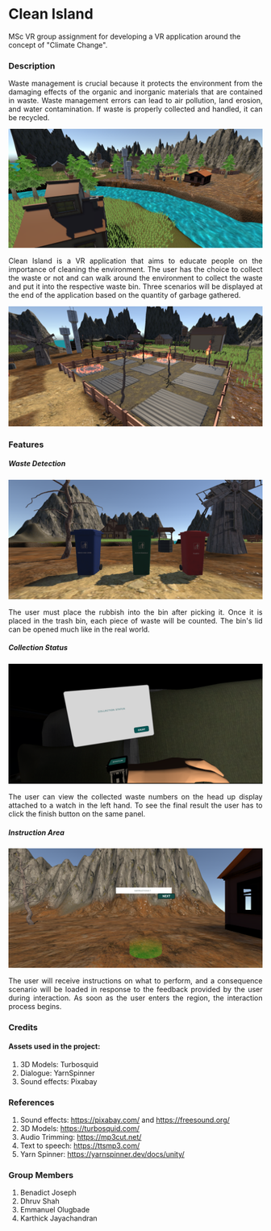 # Clean Island

 MSc VR group assignment for developing a VR application around the concept of "Climate Change".
 
### **Description**
<p align="justify">
Waste management is crucial because it protects the environment from the damaging effects of the organic and inorganic materials that are contained in waste. Waste management errors can lead to air pollution, land erosion, and water contamination. If waste is properly collected and handled, it can be recycled.

![alt text](https://github.com/2239356Benadict/Assignment1/blob/main/ScreenShot_ClimateChange/NewGoodScenario.png)

<p align="justify">
Clean Island is a VR application that aims to educate people on the importance of cleaning the environment. The user has the choice to collect the waste or not and can walk around the environment to collect the waste and put it into the respective waste bin. Three scenarios will be displayed at the end of the application based on the quantity of garbage gathered.


![alt text](https://github.com/2239356Benadict/Assignment1/blob/main/ScreenShot_ClimateChange/NewBadScenario.png)

### **Features** 

##### **Waste Detection**
![alt text](https://github.com/2239356Benadict/Assignment1/blob/main/ScreenShot_ClimateChange/WasteBins.png)
<p align="justify">
The user must place the rubbish into the bin after picking it. Once it is placed in the trash bin, each piece of waste will be counted. The bin's lid can be opened much like in the real world.

##### **Collection Status**
![alt text](https://github.com/2239356Benadict/Assignment1/blob/main/ScreenShot_ClimateChange/HUD.png)
<p align="justify">
The user can view the collected waste numbers on the head up display attached to a watch in the left hand. To see the final result the user has to click the finish button on the same panel.

##### **Instruction Area**
![alt text](https://github.com/2239356Benadict/Assignment1/blob/main/ScreenShot_ClimateChange/Yarn.png)
<p align="justify">
The user will receive instructions on what to perform, and a consequence scenario will be loaded in response to the feedback provided by the user during interaction.
As soon as the user enters the region, the interaction process begins. 


### **Credits**
#### **Assets used in the project:**
1.	3D Models: Turbosquid
2.	Dialogue: YarnSpinner
5.	Sound effects: Pixabay

### **References**
1.	Sound effects: https://pixabay.com/ and https://freesound.org/
2.	3D Models: https://turbosquid.com/
3.	Audio Trimming: https://mp3cut.net/
4.	Text to speech: https://ttsmp3.com/
5.	Yarn Spinner: https://yarnspinner.dev/docs/unity/

### **Group Members**
1.	Benadict Joseph
2.	Dhruv Shah
3. Emmanuel Olugbade
4. Karthick Jayachandran
